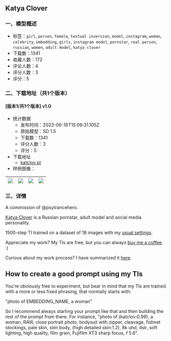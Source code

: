 ## Katya Clover
### 一、模型概述

- 标签：`girl`, `person`, `female`, `textual inversion`, `model`, `instagram`, `woman`, `celebrity`, `embedding`, `girls`, `instagram model`, `pornstar`, `real person`, `russian`, `women`, `adult model`, `katya clover`
- 下载数：1341
- 收藏人数：172
- 评论人数：4
- 评分人数：3
- 评分：5

### 二、下载地址（共1个版本）

#### [版本1/共1个版本] v1.0

- 统计数据
  - 发布时间：2023-06-16T15:09:31.105Z
  - 原始模型：SD 1.5
  - 下载数：1341
  - 评分人数：3
  - 评分：5
- 下载地址
  - [katclov.pt](https://civitai.com/api/download/models/65818)
- 样例图像：

| <img src="https://image.civitai.com/xG1nkqKTMzGDvpLrqFT7WA/72f0e8b2-1bc7-4247-bd34-e06424493083/width=450/729578.jpeg" /> | <img src="https://image.civitai.com/xG1nkqKTMzGDvpLrqFT7WA/084006cf-702d-4110-a6f1-7fc258a42e17/width=450/729588.jpeg" /> | <img src="https://image.civitai.com/xG1nkqKTMzGDvpLrqFT7WA/57c00726-f602-4a0d-9a33-f7f3be4b7d1c/width=450/729579.jpeg" /> | <img src="https://image.civitai.com/xG1nkqKTMzGDvpLrqFT7WA/61d20d77-e54a-41dc-b08e-a2152f53d0b5/width=450/729589.jpeg" /> |
| ---- | ---- | ---- | ---- |


### 三、详情
<p>A commission of <span data-type="mention" class="mantine-1yiar0p" data-id="mention:897197" data-label="psytrancehero">@psytrancehero</span>.</p><p><a target="_blank" rel="ugc" href="https://www.instagram.com/katyonok/">Katya Clover</a> is a Russian pornstar, adult model and social media personality.</p><p>1500-step TI trained on a dataset of 18 images with my <a target="_blank" rel="ugc" href="https://imgur.com/a/dOJEZg2">usual settings</a>.</p><p>Appreciate my work? My TIs are free, but you can always <a target="_blank" rel="ugc" href="https://www.buymeacoffee.com/jernaugurgeh">buy me a coffee</a>. :)</p><p>Curious about my work process? I have summarized it <a target="_blank" rel="ugc" href="https://civitai.com/models/56570/renata-valliulina?commentId=118383&amp;modal=commentThread">here</a>.</p><h2>How to create a good prompt using my TIs</h2><p>You're obviously free to experiment, but bear in mind that my TIs are trained with a more or less fixed phrasing, that normally starts with:</p><p>"photo of EMBEDDING_NAME, a woman"</p><p>So I recommend always starting your prompt like that and then building the rest of the prompt from there. For instance, "photo of (katclov:0.99), a woman, RAW, close portrait photo, bodysuit with zipper, cleavage, fishnet stockings, pale skin, slim body, (high detailed skin:1.2), 8k uhd, dslr, soft lighting, high quality, film grain, Fujifilm XT3 sharp focus, f 5.6".</p>